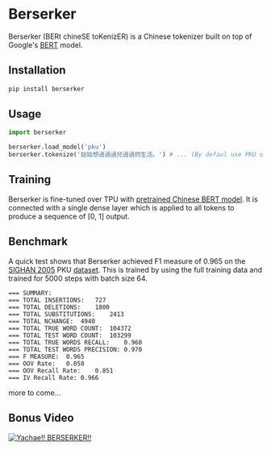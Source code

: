 # Berserker
Berserker (BERt chineSE toKenizER) is a Chinese tokenizer built on top of Google's [BERT](https://github.com/google-research/bert) model.

## Installation
```python
pip install berserker
```

## Usage
```python
import berserker

berserker.load_model('pku')
berserker.tokenize('姑姑想過過過兒過過的生活。') # ... (By defaul use PKU dataset trained tokenizer)
```

## Training
Berserker is fine-tuned over TPU with [pretrained Chinese BERT model](https://storage.googleapis.com/bert_models/2018_11_03/chinese_L-12_H-768_A-12.zip). It is connected with a single dense layer which is applied to all tokens to produce a sequence of [0, 1] output.

## Benchmark
A quick test shows that Berserker achieved F1 measure of 0.965 on the [SIGHAN 2005](http://sighan.cs.uchicago.edu/bakeoff2005/) PKU [dataset](http://sighan.cs.uchicago.edu/bakeoff2005/data/icwb2-data.zip). This is trained by using the full training data and trained for 5000 steps with batch size 64.

```
=== SUMMARY:
=== TOTAL INSERTIONS:	727
=== TOTAL DELETIONS:	1800
=== TOTAL SUBSTITUTIONS:	2413
=== TOTAL NCHANGE:	4940
=== TOTAL TRUE WORD COUNT:	104372
=== TOTAL TEST WORD COUNT:	103299
=== TOTAL TRUE WORDS RECALL:	0.960
=== TOTAL TEST WORDS PRECISION:	0.970
=== F MEASURE:	0.965
=== OOV Rate:	0.058
=== OOV Recall Rate:	0.851
=== IV Recall Rate:	0.966
```

more to come...

## Bonus Video
[<img src="https://img.youtube.com/vi/H_xmyvABZnE/maxres1.jpg" alt="Yachae!! BERSERKER!!"/>](https://www.youtube.com/watch?v=H_xmyvABZnE)
